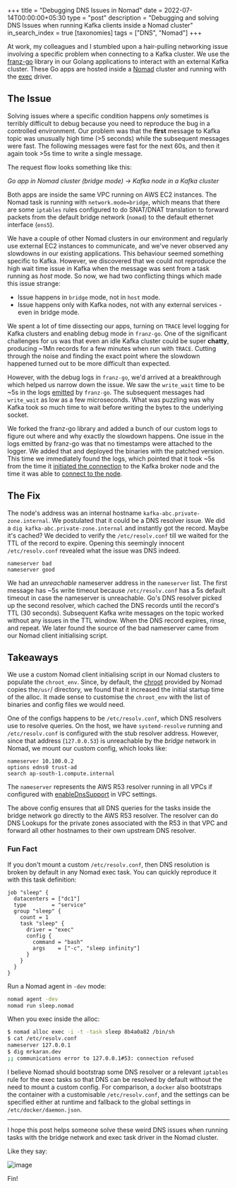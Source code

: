 +++
title = "Debugging DNS Issues in Nomad"
date = 2022-07-14T00:00:00+05:30
type = "post"
description = "Debugging and solving DNS Issues when running Kafka clients inside a Nomad cluster"
in_search_index = true
[taxonomies]
tags = ["DNS", "Nomad"]
+++

At work, my colleagues and I stumbled upon a hair-pulling networking issue involving a specific problem when connecting to a Kafka cluster. We use the [franz-go](https://github.com/twmb/franz-go) library in our Golang applications to interact with an external Kafka cluster. These Go apps are hosted inside a [Nomad](https://www.nomadproject.io/) cluster and running with the [exec](https://www.nomadproject.io/docs/drivers/exec) driver.

## The Issue

Solving issues where a specific condition happens _only_ sometimes is terribly difficult to debug because you need to reproduce the bug in a controlled environment. Our problem was that the **first** message to Kafka topic was unusually high time (>5 seconds) while the subsequent messages were fast. The following messages were fast for the next 60s, and then it again took >5s time to write a single message.

The request flow looks something like this:

_Go app in Nomad cluster (bridge mode) -> Kafka node in a Kafka cluster_

Both apps are inside the same VPC running on AWS EC2 instances. The Nomad task is running with `network.mode=bridge`, which means that there are some `iptables` rules configured to do SNAT/DNAT translation to forward packets from the default bridge network (`nomad`) to the default ethernet interface (`ens5`).

We have a couple of other Nomad clusters in our environment and regularly use external EC2 instances to communicate, and we've never observed any slowdowns in our existing applications. This behaviour seemed something specific to Kafka. However, we discovered that we could not reproduce the high wait time issue in Kafka when the message was sent from a task running as _host_ mode. So now, we had two conflicting things which made this issue strange:

- Issue happens in `bridge` mode, not in `host` mode.
- Issue happens only with Kafka nodes, not with any external services - even in bridge mode.

We spent a lot of time dissecting our apps, turning on `TRACE` level logging for Kafka clusters and enabling debug mode in `franz-go`. One of the significant challenges for us was that even an idle Kafka cluster could be super **chatty**, producing ~1Mn records for a few minutes when run with `TRACE`. Cutting through the noise and finding the exact point where the slowdown happened turned out to be more difficult than expected.

However, with the debug logs in `franz-go`, we'd arrived at a breakthrough which helped us narrow down the issue. We saw the `write_wait` time to be ~5s in the logs [emitted](https://github.com/twmb/franz-go/blob/6c87885d13a36dfadd42ffa2c2c58cb81646a93a/pkg/kgo/broker.go#L969) by `franz-go`. The subsequent messages had `write_wait` as low as a few microseconds. What was puzzling was why Kafka took so much time to wait before writing the bytes to the underlying socket.

We forked the franz-go library and added a bunch of our custom logs to figure out where and why exactly the slowdown happens. One issue in the logs emitted by franz-go was that no timestamps were attached to the logger. We added that and deployed the binaries with the patched version. This time we immediately found the logs, which pointed that it took ~5s from the time it [initiated the connection](https://github.com/twmb/franz-go/blob/6c87885d13a36dfadd42ffa2c2c58cb81646a93a/pkg/kgo/broker.go#L570) to the Kafka broker node and the time it was able to [connect to the node](https://github.com/twmb/franz-go/blob/6c87885d13a36dfadd42ffa2c2c58cb81646a93a/pkg/kgo/broker.go#L570).

## The Fix

The node's address was an internal hostname `kafka-abc.private-zone.internal`. We postulated that it could be a DNS resolver issue. We did a `dig kafka-abc.private-zone.internal` and instantly got the record. Maybe it's cached? We decided to verify the `/etc/resolv.conf` till we waited for the TTL of the record to expire. Opening this seemingly innocent `/etc/resolv.conf` revealed what the issue was DNS indeed. 

```
nameserver bad
nameserver good
```

We had an _unreachable_ nameserver address in the `nameserver` list. The first message has ~5s write timeout because `/etc/resolv.conf` has a 5s default timeout in case the nameserver is unreachable. Go's DNS resolver picked up the second resolver, which cached the DNS records until the record's TTL (30 seconds). Subsequent Kafka write messages on the topic worked without any issues in the TTL window. When the DNS record expires, rinse, and repeat. We later found the source of the bad nameserver came from our Nomad client initialising script.

## Takeaways

We use a custom Nomad client initialising script in our Nomad clusters to populate the `chroot_env`. Since, by default, the [chroot](https://www.nomadproject.io/docs/drivers/exec#chroot) provided by Nomad copies the`/usr`/ directory, we found that it increased the initial startup time of the alloc. It made sense to customise the `chroot_env` with the list of binaries and config files we would need.

One of the configs happens to be `/etc/resolv.conf`, which DNS resolvers use to resolve queries. On the host, we have `systemd-resolve` running and `/etc/resolv.conf` is configured with the stub resolver address. However, since that address (`127.0.0.53`) is unreachable by the _bridge_ network in Nomad, we mount our custom config, which looks like:

```
nameserver 10.100.0.2
options edns0 trust-ad
search ap-south-1.compute.internal
```

The `nameserver` represents the AWS R53 resolver running in all VPCs if configured with [enableDnsSupport](https://docs.aws.amazon.com/vpc/latest/userguide/vpc-dns.html) in VPC settings.

The above config ensures that all DNS queries for the tasks inside the bridge network go directly to the AWS R53 resolver. The resolver can do DNS Lookups for the private zones associated with the R53 in that VPC and forward all other hostnames to their own upstream DNS resolver.

### Fun Fact

If you don't mount a custom `/etc/resolv.conf`, then DNS resolution is broken by default in any Nomad exec task. You can quickly reproduce it with this task definition:

```hcl
job "sleep" {
  datacenters = ["dc1"]
  type        = "service"
  group "sleep" {
    count = 1
    task "sleep" {
      driver = "exec"
      config {
        command = "bash"
        args    = ["-c", "sleep infinity"]
      }
    }
  }
}
```

Run a Nomad agent in `-dev` mode:

```bash
nomad agent -dev
nomad run sleep.nomad
```

When you exec inside the alloc:

```bash
$ nomad alloc exec -i -t -task sleep 8b4a0a82 /bin/sh
$ cat /etc/resolv.conf
nameserver 127.0.0.1
$ dig mrkaran.dev
;; communications error to 127.0.0.1#53: connection refused
```

I believe Nomad should bootstrap some DNS resolver or a relevant `iptables` rule for the exec tasks so that DNS can be resolved by default without the need to mount a custom config. For comparison, a `docker` also bootstraps the container with a customisable `/etc/resolv.conf`, and the settings can be specified either at runtime and fallback to the global settings in `/etc/docker/daemon.json`.

---

I hope this post helps someone solve these weird DNS issues when running tasks with the bridge network and exec task driver in the Nomad cluster.

Like they say:

![image](/images/haiku-dns.png)


Fin!